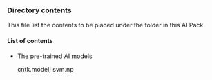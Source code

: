 ### Directory contents

This file list the contents to be placed under the folder in this AI Pack.

#### List of contents

- The pre-trained AI models
  
  cntk.model;
  svm.np
